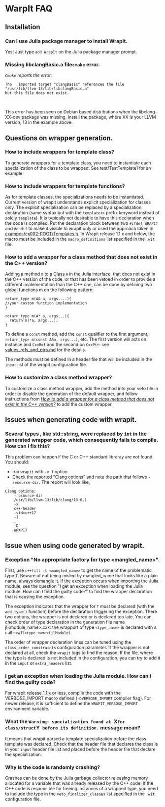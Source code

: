 # WarpIt FAQ

## Installation

### Can I use Julia package manager to install WrapIt.

Yes! Just type `add WrapIt` on the Julia package manager prompt.


### Missing libclangBasic.a file`cmake` error.

_`Cmake` reports the error:_

```
The   imported target "clangBasic" references the file
"/usr/lib/llvm-13/lib/libclangBasic.a"
but this file does not exist.
```

</br>

This error has been seen on Debian based distributions when the libclang-XX-dev package was missing. Install the package, where XX is your LLVM version, 13 in the example above.

## Questions on wrapper generation.

### How to include wrappers for template class?

To generate wrappers for a template class, you need to instantiate each specialization of the class to be wrapped. See test/TestTemplate1 for an example.

### How to include wrappers for template functions?

As for template classes, the specializations needs to be instantiated. Current version of wrapit understands explicit specialization for classes only. The explicit specialization can be replaced by a specialization declaration (same syntax but with the `template<>` prefix keryword instead of solely `template`). It is typically not desirable to have this declaration when the code is compiled. Put the declaration block between two `#ifdef WRAPIT` and `#endif` to make it visible to wrapit only or used the approach taken in [exampes/ex002-ROOT/Templates.h](../exampes/ex002-ROOT/Templates.h). In Wrapit release 1.1.x and below, the macro must be included in the `macro_definitions` list specified in the `.wit` file.

### <a name="custom_method"></a>How to add a wrapper for a class method that does not exist in the C++ version?

Adding a method `m` to a Class `A` in the Julia interface, that does not exist in the C++ version of the code, or that has been vetoed in order to provide a different implementation than the C++ one, can be done by defining two global functions m on the following pattern:

```
return_type m(A& a, args....){
//your custom function implementation
}

return_type m(A* a, args...){
  return m(*a, args...);
}
```

To define a `const` method, add the `const` qualifier to the first argument, `return_type m(const A&a, args...)`, etc. The first version will acts on instance and `CxxRef` and the second on `CxxPtr`: see [values_refs_and_ptrs.md](values_refs_and_ptrs.md) for the details.

The methods must be defined in a header file that will be included in the `input` list of the wrapit configuration file.


### How to customize a class method wrapper?

To customize a class method wrapper, add the method into your veto file in order to disable the generation of the default wrapper, and follow instructions from _[How to add a wrapper for a class method that does not exist in the C++ version?](#custom_method)_ to add the custom wrapper.



## Issues when generating code with wrapit.

### Several types , like std::string, were replaced by `int` in the generated wrapper code, which consequently fails to compile. How can I fix this?

This problem can happen if the C or C++ standard libraray are not found. You should:

* run `wrapit` with `-v 1` option
* Check the reported "Clang options" and note the path that follows `-resource-dir`. The report will look like,
```
Clang options:
	-resource-dir
	/usr/lib/llvm-13/lib/clang/13.0.1
	-x
	c++-header
	-std=c++17
	-I
	.
	-D
	WRAPIT
```

## Issue when using code generated by wrapit.

### Exception "No appropriate factory for type <mangled_name>".

First, use `c++filt -t <mangled_name>` to get the name of the problematic type `T`. Beware of not being misled by mangled_name that looks like a plain name, always demangle it. If the exception occurs when importing the Julia module, see the question "I get an exception when loading the Julia module. How can I find the guilty code?" to find the wrapper declaration that is causing the exception.

The exception indicates that the wrapper for `T` must be declared (with the `add_type()` function) before the declaration triggering the exception. There two options, the wrapper is not declared or is declared too late. You can check order of type declaration in the generation file name jl<module_name>.cxx: the wrapport of type `<type_name>` is declared with a call `newJl<type_name>(jlModule)`.

The order of wrapper declaration lines can be tuned using the `class_order_constraints` configuration parameter. If the wrapper is not declared at all, check the `wrapit` logs to find the reason. If the file, where the type is declared is not included in the configuration, you can try to add it in the `input` or `extra_headers` list.

### I get an exception when loading the Julia module. How can I find the guilty code?

For wrapit release 1.1.x or less, compile the code with the VERBOSE_IMPORT macro defined (`-DVERBOSE_IMPORT` compiler flag). For newer release, it is sufficient to define the `WRAPIT_VERBOSE_IMPORT` environment variable.

### What the `Warning: specialization found at `X` for class/struct `Y` before its definition.` message mean?

It means that wrapit parsed a template specialization before the class template was declared. Check that the header file that declares the class is in your `input` header file list and placed before the header file that declare the specialization.

### Why is the code is randomly crashing?

Crashes can be done by the Julia garbage collector releasing memory allocated for a variable that was already released by the C++ code. If the C++ code is responsible for freeing instances of a wrapped type, you need to include the type in the `veto_finalizer_classes` list specified in the `.wit` configuration file.

